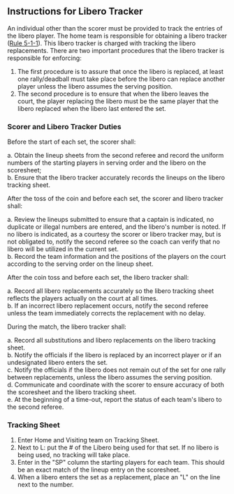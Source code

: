 <!-- Section: Instructions for Libero Tracker -->

## Instructions for Libero Tracker

An individual other than the scorer must be provided to track the entries of the libero player. The home team is responsible for obtaining a libero tracker ([Rule 5-1-1](#rule-5-1-1)). This libero tracker is charged with tracking the libero replacements. There are two important procedures that the libero tracker is responsible for enforcing:

1. The first procedure is to assure that once the libero is replaced, at least one rally/deadball must take place before the libero can replace another player unless the libero assumes the serving position.
2. The second procedure is to ensure that when the libero leaves the court, the player replacing the libero must be the same player that the libero replaced when the libero last entered the set.

### Scorer and Libero Tracker Duties

Before the start of each set, the scorer shall:

a. Obtain the lineup sheets from the second referee and record the uniform numbers of the starting players in serving order and the libero on the scoresheet;  
b. Ensure that the libero tracker accurately records the lineups on the libero tracking sheet.

After the toss of the coin and before each set, the scorer and libero tracker shall:

a. Review the lineups submitted to ensure that a captain is indicated, no duplicate or illegal numbers are entered, and the libero's number is noted. If no libero is indicated, as a courtesy the scorer or libero tracker may, but is not obligated to, notify the second referee so the coach can verify that no libero will be utilized in the current set.  
b. Record the team information and the positions of the players on the court according to the serving order on the lineup sheet.

After the coin toss and before each set, the libero tracker shall:

a. Record all libero replacements accurately so the libero tracking sheet reflects the players actually on the court at all times.  
b. If an incorrect libero replacement occurs, notify the second referee unless the team immediately corrects the replacement with no delay.

During the match, the libero tracker shall:

a. Record all substitutions and libero replacements on the libero tracking sheet.  
b. Notify the officials if the libero is replaced by an incorrect player or if an undesignated libero enters the set.  
c. Notify the officials if the libero does not remain out of the set for one rally between replacements, unless the libero assumes the serving position.  
d. Communicate and coordinate with the scorer to ensure accuracy of both the scoresheet and the libero tracking sheet.  
e. At the beginning of a time-out, report the status of each team's libero to the second referee.

### Tracking Sheet

1. Enter Home and Visiting team on Tracking Sheet.
2. Next to L: put the # of the Libero being used for that set. If no libero is being used, no tracking will take place.
3. Enter in the "SP" column the starting players for each team. This should be an exact match of the lineup entry on the scoresheet.
4. When a libero enters the set as a replacement, place an "L" on the line next to the number.
